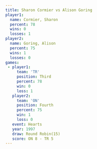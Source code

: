 ```yaml
---
title: Sharon Cormier vs Alison Goring
player1:               
  name: Cormier, Sharon
  percent: 78          
  wins: 0              
  losses: 1            
player2:               
  name: Goring, Alison 
  percent: 75          
  wins: 1              
  losses: 0            
games:
 - player1:         
     team: 'TR'     
     position: Third
     percent: 78    
     win: 0         
     loss: 1        
   player2:          
     team: 'ON'      
     position: Fourth
     percent: 75     
     win: 1          
     loss: 0         
   event: Hearts        
   year: 1997           
   draw: Round Robin(15)
   score: ON 8 - TR 5   
---
```

